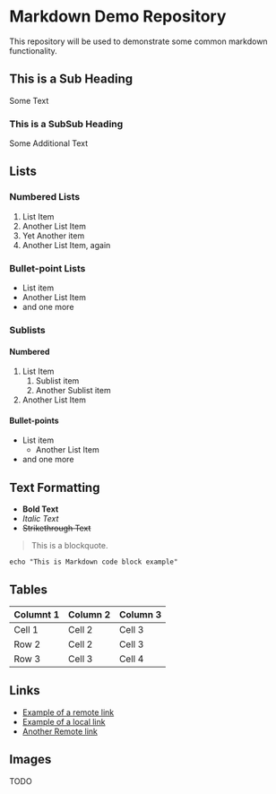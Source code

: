 # Markdown Demo Repository
This repository will be used to demonstrate some common markdown functionality.

## This is a Sub Heading
Some Text

### This is a SubSub Heading
Some Additional Text

## Lists

### Numbered Lists
1. List Item
1. Another List Item
1. Yet Another item
1. Another List Item, again

### Bullet-point Lists
* List item
* Another List Item
* and one more

### Sublists
#### Numbered
1. List Item
    1. Sublist item
    1. Another Sublist item
1. Another List Item

#### Bullet-points
* List item
    * Another List Item
* and one more

## Text Formatting
* **Bold Text**
* *Italic Text*
* ~~Strikethrough Text~~

> This is a blockquote.

```
echo "This is Markdown code block example"
```

## Tables

| Columnt 1 | Column 2 | Column 3 |
|-----------|----------|----------|
| Cell 1    | Cell 2   | Cell 3   |
| Row 2     | Cell 2   | Cell 3   |
| Row 3     | Cell 3   | Cell 4   |

## Links
* [Example of a remote link](https://google.com)
* [Example of a local link](./hello_world.go)
* [Another Remote link](https://facebook.com)

## Images
TODO
